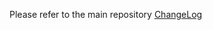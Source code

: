 Please refer to the main repository [ChangeLog](https://github.com/CloudI/CloudI/blob/develop/src/ChangeLog)
